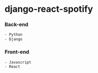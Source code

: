 # django-react-spotify

### Back-end

```bash
- Python
- Django
```

### Front-end

```bash
- Javascript
- React
```
